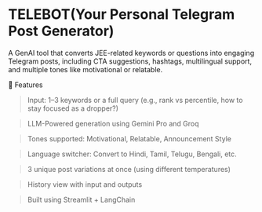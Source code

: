 # TELEBOT(Your Personal Telegram Post Generator)

A GenAI tool that converts JEE-related keywords or questions into engaging Telegram posts, including CTA suggestions, hashtags, multilingual support, and multiple tones like motivational or relatable.

📌 Features
 > Input: 1–3 keywords or a full query (e.g., rank vs percentile, how to stay focused as a dropper?)

 > LLM-Powered generation using Gemini Pro and Groq

 > Tones supported: Motivational, Relatable, Announcement Style

 > Language switcher: Convert to Hindi, Tamil, Telugu, Bengali, etc.

 > 3 unique post variations at once (using different temperatures)

 > History view with input and outputs

 > Built using Streamlit + LangChain



